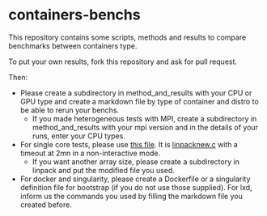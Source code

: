 # containers-benchs

This repository contains some scripts, methods and results to compare benchmarks between containers type.

To put your own results, fork this repository and ask for pull request.

Then:
  - Please create a subdirectory in method\_and\_results with your CPU or GPU type and create a markdown file by type of container and distro to be able to rerun your benchs.
    - If you made heterogeneous tests with MPI, create a subdirectory in method\_and\_results with your mpi version and in the details of your runs, enter your CPU types.
  - For single core tests, please use [this file](linpack/array200_200/linpack_1_core_timeout.c). It is [linpacknew.c](http://www.netlib.org/benchmark/linpackc.new) with a timeout at 2mn in a non-interactive mode.
    - If you want another array size, please create a subdirectory in linpack and put the modified file you used.
  - For docker and singularity, please create a Dockerfile or a singularity definition file for bootstrap (if you do not use those supplied). For lxd, inform us the commands you used by filling the markdown file you created before.
